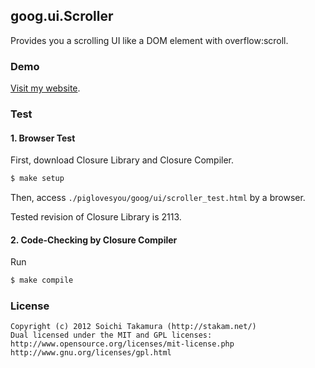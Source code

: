 ## goog.ui.Scroller
Provides you a scrolling UI like a DOM element with overflow:scroll.



### Demo
[Visit my website](http://stakam.net/closure/120618/).



### Test

#### 1. Browser Test
First, download Closure Library and Closure Compiler.
```bash
$ make setup
```
Then, access ```./piglovesyou/goog/ui/scroller_test.html``` by a browser.

Tested revision of Closure Library is 2113.

#### 2. Code-Checking by Closure Compiler
Run 
```bash
$ make compile
```




### License
```
Copyright (c) 2012 Soichi Takamura (http://stakam.net/)
Dual licensed under the MIT and GPL licenses:
http://www.opensource.org/licenses/mit-license.php
http://www.gnu.org/licenses/gpl.html
``` 
